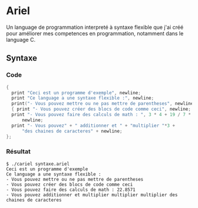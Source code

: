 # Ariel
Un language de programmation interpreté à syntaxe flexible que j'ai créé pour améliorer mes competences en programmation, notamment dans le language C.

## Syntaxe
### Code
```c
{
  print "Ceci est un programme d'exemple", newline;
  print "Ce language a une syntaxe flexible :", newline;
  print("- Vous pouvez mettre ou ne pas mettre de parentheses", newline);
  { print "- Vous pouvez créer des blocs de code comme ceci", newline; };
  print "- Vous pouvez faire des calculs de math : ", 3 * 4 + 19 / 7 * (1 + 3),
      newline;
  print "- Vous pouvez" + " additionner et " + "multiplier "*3 +
      "des chaines de caracteres" + newline;
};
```
### Résultat
```console
$ ./cariel syntaxe.ariel
Ceci est un programme d'exemple
Ce language a une syntaxe flexible :
- Vous pouvez mettre ou ne pas mettre de parentheses
- Vous pouvez créer des blocs de code comme ceci
- Vous pouvez faire des calculs de math : 22.8571
- Vous pouvez additionner et multiplier multiplier multiplier des chaines de caracteres
```
